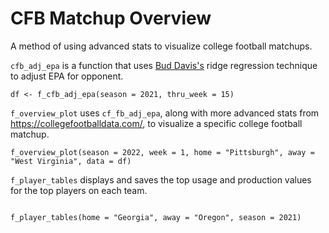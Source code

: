 # CFB Matchup Overview
A method of using advanced stats to visualize college football matchups.

`cfb_adj_epa` is a function that uses [Bud Davis's](https://blog.collegefootballdata.com/opponent-adjusted-stats-ridge-regression/) ridge regression technique to adjust EPA for opponent.

```{r f_cfb_adj_epa}
df <- f_cfb_adj_epa(season = 2021, thru_week = 15)
```

`f_overview_plot` uses `cf_fb_adj_epa`, along with more advanced stats from https://collegefootballdata.com/, to visualize a specific college football matchup.

```{r f_overview_plot}
f_overview_plot(season = 2022, week = 1, home = "Pittsburgh", away = "West Virginia", data = df)
```

`f_player_tables` displays and saves the top usage and production values for the top players on each team.
```{r f_player_tables}

f_player_tables(home = "Georgia", away = "Oregon", season = 2021)
```
